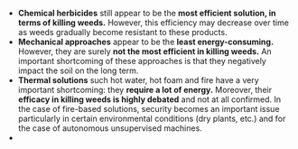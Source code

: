 - **Chemical herbicides** still appear to be the **most efficient solution, in terms of killing weeds.** However, this efficiency may decrease over time as weeds gradually become resistant to these products.
- **Mechanical approaches** appear to be the **least energy-consuming.** However, they are surely **not the most efficient in killing weeds.** An important shortcoming of these approaches is that they negatively impact the soil on the long term.
- **Thermal solutions** such hot water, hot foam and fire have a very important shortcoming: they **require a lot of energy.** Moreover, their **efficacy in killing weeds is highly debated** and not at all confirmed. In the case of fire-based solutions, security becomes an important issue particularly in certain environmental conditions (dry plants, etc.) and for the case of autonomous unsupervised machines.
- 